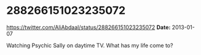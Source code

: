 # 288266151023235072
https://twitter.com/AliAbdaal/status/288266151023235072
**Date:** 2013-01-07

Watching Psychic Sally on daytime TV. What has my life come to?
